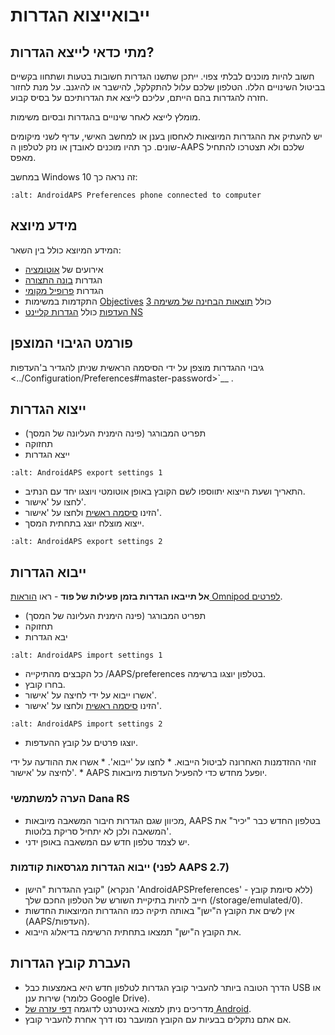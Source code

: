 # ייבואייצוא הגדרות

## מתי כדאי לייצא הגדרות?

חשוב להיות מוכנים לבלתי צפוי. ייתכן שתשנו הגדרות חשובות בטעות ושתחוו בקשיים בביטול השינויים הללו. הטלפון שלכם עלול להתקלקל, להישבר או להיגנב. על מנת לחזור חזרה להגדרות בהם הייתם, עליכם לייצא את הגדרותיכם על בסיס קבוע.

מומלץ לייצא לאחר שינויים בהגדרות ובסיום משימות.

יש להעתיק את ההגדרות המיוצאות לאחסון בענן או למחשב האישי, עדיף לשני מיקומים שונים. כך תהיו מוכנים לאובדן או נזק לטלפון ה-AAPS שלכם ולא תצטרכו להתחיל מאפס.

במחשב Windows 10 זה נראה כך:

```{image} ../images/AAPS_ExImportSettingsWin.png
:alt: AndroidAPS Preferences phone connected to computer
```

## מידע מיוצא

המידע המיוצא כולל בין השאר:

- אירועים של [אוטומציה](../Usage/Automation.md)
- הגדרות [בונה התצורה](../Configuration/Config-Builder.md)
- הגדרות [פרופיל מקומי](../Configuration/Config-Builder#local-profile)
- התקדמות במשימות [Objectives](../Usage/Objectives.md) כולל [תוצאות הבחינה של משימה 3](../Usage/Objectives#objective-3-prove-your-knowledge)
- [העדפות](../Configuration/Preferences.md) כולל [הגדרות קליינט NS](../Configuration/Preferences#nsclient)

## פורמט הגיבוי המוצפן

גיבוי ההגדרות מוצפן על ידי הסיסמה הראשית שניתן להגדיר ב'העדפות \<../Configuration/Preferences#master-password>\`\_\_ .

## ייצוא הגדרות

- תפריט המבורגר (פינה הימנית העליונה של המסך)
- תחזוקה
- ייצא הגדרות

```{image} ../images/AAPS_ExportSettings1.png
:alt: AndroidAPS export settings 1
```

- התאריך ושעת הייצוא יתווספו לשם הקובץ באופן אוטומטי ויוצגו יחד עם הנתיב.
- לחצו על 'אישור'.
- הזינו [סיסמה ראשית](../Configuration/Preferences#master-password) ולחצו על 'אישור'.
- ייצוא מוצלח יוצג בתחתית המסך.

```{image} ../images/AAPS_ExportSettings2.png
:alt: AndroidAPS export settings 2
```

## ייבוא הגדרות

**אל תייבאו הגדרות בזמן פעילות של פוד** - ראו [הוראות Omnipod לפרטים](../Configuration/OmnipodEros#import-settings-from-previous-aaps).

- תפריט המבורגר (פינה הימנית העליונה של המסך)
- תחזוקה
- יבא הגדרות

```{image} ../images/AAPS_ImportSettings1.png
:alt: AndroidAPS import settings 1
```

- כל הקבצים מהתיקייה /AAPS/preferences בטלפון יוצגו ברשימה.
- בחרו קובץ.
- אשרו ייבוא על ידי לחיצה על 'אישור'.
- הזינו [סיסמה ראשית](../Configuration/Preferences#master-password) ולחצו על 'אישור'.

```{image} ../images/AAPS_ImportSettings2.png
:alt: AndroidAPS import settings 2
```

- יוצגו פרטים על קובץ ההעדפות.

זוהי ההזדמנות האחרונה לביטול הייבוא.
\* לחצו על 'ייבוא'.
\* אשרו את ההודעה על ידי לחיצה על 'אישור'.
\* AAPS יופעל מחדש כדי להפעיל העדפות מיובאות.

### הערה למשתמשי Dana RS

- מכיוון שגם הגדרות חיבור המשאבה מיובאות, AAPS בטלפון החדש כבר "יכיר" את המשאבה ולכן לא יתחיל סריקת בלוטות'.
- יש לצמד טלפון חדש עם המשאבה באופן ידני.

### ייבוא הגדרות מגרסאות קודמות (לפני AAPS 2.7)

- קובץ ההגדרות "הישן" (הנקרא 'AndroidAPSPreferences' - ללא סיומת קובץ) חייב להיות בתיקיית השורש של הטלפון החכם שלך (/storage/emulated/0).
- אין לשים את הקובץ ה"ישן" באותה תיקיה כמו ההגדרות המיוצאות החדשות (AAPS/העדפות).
- את הקובץ ה"ישן" תמצאו בתחתית הרשימה בדיאלוג הייבוא.

## העברת קובץ הגדרות

- הדרך הטובה ביותר להעביר קובץ הגדרות לטלפון חדש היא באמצעות כבל USB או שירות ענן (כלומר Google Drive).
- מדריכים ניתן למצוא באינטרנט לדוגמה [דפי עזרה של Android](https://support.google.com/android/answer/9064445?hl=iw).
- אם אתם נתקלים בבעיות עם הקובץ המועבר נסו דרך אחרת להעביר קובץ.
